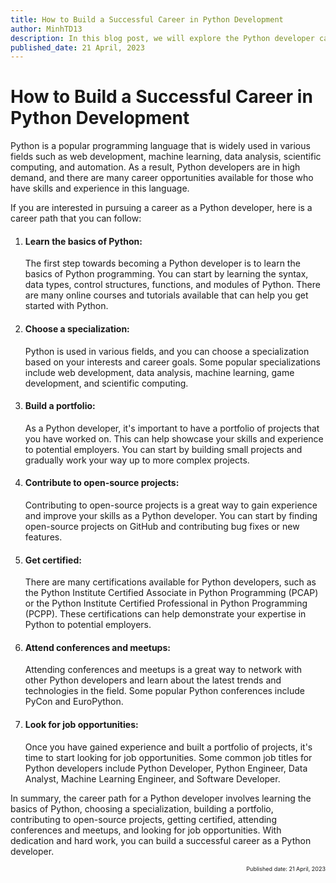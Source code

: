 ```yaml
---
title: How to Build a Successful Career in Python Development
author: MinhTD13
description: In this blog post, we will explore the Python developer career path and provide tips on how to build a successful career in Python development. We will discuss the various roles and responsibilities of a Python developer, the skills and qualifications required, and the career growth opportunities available. We will also provide practical advice on how to acquire the necessary skills, gain experience, and advance your career as a Python developer. Whether you are a beginner or an experienced developer looking to switch to Python, this blog post will provide valuable insights into the Python development industry and help you take your career to the next level.
published_date: 21 April, 2023 
---
```


# How to Build a Successful Career in Python Development 

Python is a popular programming language that is widely used in various fields such as web development, machine learning, data analysis, scientific computing, and automation. As a result, Python developers are in high demand, and there are many career opportunities available for those who have skills and experience in this language.

If you are interested in pursuing a career as a Python developer, here is a career path that you can follow:

1. <h4>Learn the basics of Python:</h4> The first step towards becoming a Python developer is to learn the basics of Python programming. You can start by learning the syntax, data types, control structures, functions, and modules of Python. There are many online courses and tutorials available that can help you get started with Python.

2. <h4>Choose a specialization:</h4> Python is used in various fields, and you can choose a specialization based on your interests and career goals. Some popular specializations include web development, data analysis, machine learning, game development, and scientific computing.

3. <h4>Build a portfolio:</h4> As a Python developer, it's important to have a portfolio of projects that you have worked on. This can help showcase your skills and experience to potential employers. You can start by building small projects and gradually work your way up to more complex projects.

4. <h4>Contribute to open-source projects:</h4> Contributing to open-source projects is a great way to gain experience and improve your skills as a Python developer. You can start by finding open-source projects on GitHub and contributing bug fixes or new features.

5. <h4>Get certified:</h4> There are many certifications available for Python developers, such as the Python Institute Certified Associate in Python Programming (PCAP) or the Python Institute Certified Professional in Python Programming (PCPP). These certifications can help demonstrate your expertise in Python to potential employers.

6. <h4>Attend conferences and meetups:</h4> Attending conferences and meetups is a great way to network with other Python developers and learn about the latest trends and technologies in the field. Some popular Python conferences include PyCon and EuroPython.

7. <h4>Look for job opportunities:</h4> Once you have gained experience and built a portfolio of projects, it's time to start looking for job opportunities. Some common job titles for Python developers include Python Developer, Python Engineer, Data Analyst, Machine Learning Engineer, and Software Developer.

In summary, the career path for a Python developer involves learning the basics of Python, choosing a specialization, building a portfolio, contributing to open-source projects, getting certified, attending conferences and meetups, and looking for job opportunities. With dedication and hard work, you can build a successful career as a Python developer.

<div style="text-align: right; font-size: xx-small;"> Published date: 21 April, 2023 </div>